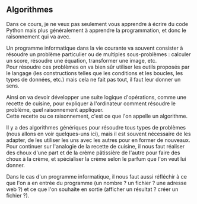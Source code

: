 ## Algorithmes

Dans ce cours, je ne veux pas seulement vous apprendre à écrire du code Python mais plus généralement à apprendre la programmation, et donc le raisonnement qui va avec.

Un programme informatique dans la vie courante va souvent consister à résoudre un problème particulier ou de multiples sous-problèmes : calculer un score, résoudre une équation, transformer une image, etc.  
Pour résoudre ces problèmes on va bien sûr utiliser les outils proposés par le langage (les constructions telles que les conditions et les boucles, les types de données, etc.) mais cela ne fait pas tout, il faut leur donner un sens.

Ainsi on va devoir développer une suite logique d'opérations, comme une recette de cuisine, pour expliquer à l'ordinateur comment résoudre le problème, quel raisonnement appliquer.  
Cette recette ou ce raisonnement, c'est ce que l'on appelle un algorithme.

Il y a des algorithmes génériques pour résoudre tous types de problèmes (nous allons en voir quelques-uns ici), mais il est souvent nécessaire de les adapter, de les utiliser les uns avec les autres pour en former de nouveaux.  
Pour continuer sur l'analogie de la recette de cuisine, il nous faut réaliser des choux d'une part et de la crème pâtissière de l'autre pour faire des choux à la crème, et spécialiser la crème selon le parfum que l'on veut lui donner.

Dans le cas d'un programme informatique, il nous faut aussi réfléchir à ce que l'on a en entrée du programme (un nombre ? un fichier ? une adresse web ?) et ce que l'on souhaite en sortie (afficher un résultat ? créer un fichier ?).

